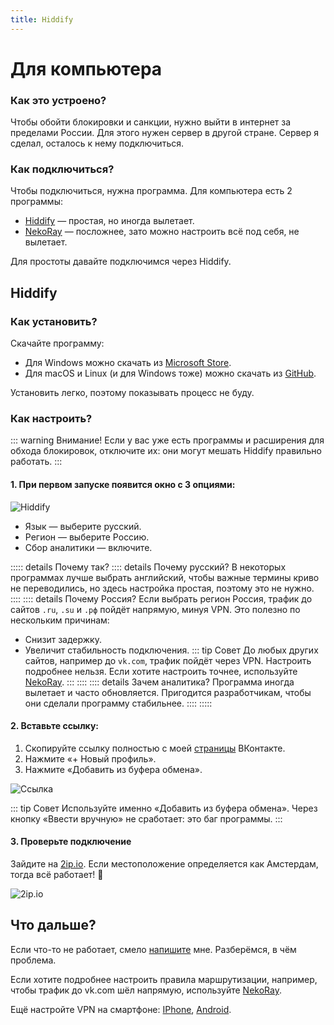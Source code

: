 ```yaml
---
title: Hiddify
---
```


# Для компьютера

### Как это устроено?

Чтобы обойти блокировки и санкции, нужно выйти в интернет за пределами России. Для этого нужен сервер в другой стране. Сервер я сделал, осталось к нему подключиться.

### Как подключиться?

Чтобы подключиться, нужна программа. Для компьютера есть 2 программы:

- [Hiddify](/computer/hiddify#hiddify) — простая, но иногда вылетает.
- [NekoRay](/computer/nekoray.md) — посложнее, зато можно настроить всё под себя, не вылетает.

Для простоты давайте подключимся через Hiddify.

## Hiddify

### Как установить?

Скачайте программу:

- Для Windows можно скачать из [Microsoft Store](https://apps.microsoft.com/detail/9pdfnl3qv2s5?hl=ru-ru&gl=US).
- Для macOS и Linux (и для Windows тоже) можно скачать из [GitHub](https://github.com/hiddify/hiddify-next/releases).

Установить легко, поэтому показывать процесс не буду.

### Как настроить?

::: warning Внимание!
Если у вас уже есть программы и расширения для обхода блокировок, отключите их: они могут мешать Hiddify правильно работать.
:::

#### 1. При первом запуске появится окно с 3 опциями:

![Hiddify](/computer/hiddify.png)

- Язык — выберите русский.
- Регион — выберите Россию.
- Сбор аналитики — включите.

::::: details Почему так?
:::: details Почему русский?
В некоторых программах лучше выбрать английский, чтобы важные термины криво не переводились, но здесь настройка простая, поэтому это не нужно.
::::
:::: details Почему Россия?
Если выбрать регион Россия, трафик до сайтов `.ru`, `.su` и `.рф` пойдёт напрямую, минуя VPN. Это полезно по нескольким причинам:
- Снизит задержку.
- Увеличит стабильность подключения.
::: tip Совет
До любых других сайтов, например до `vk.com`, трафик пойдёт через VPN. Настроить подробнее нельзя. Если хотите настроить точнее, используйте [NekoRay](/computer/nekoray).
:::
::::
:::: details Зачем аналитика?
Программа иногда вылетает и часто обновляется. Пригодится разработчикам, чтобы они сделали программу стабильнее.
::::
:::::

#### 2. Вставьте ссылку:

1. Скопируйте ссылку полностью с моей [страницы](https://vk.com/vova3141592) ВКонтакте.
2. Нажмите «+ Новый профиль».
3. Нажмите «Добавить из буфера обмена».

![Ссылка](/computer/hiddify3.png)

::: tip Совет
Используйте именно «Добавить из буфера обмена». Через кнопку «Ввести вручную» не сработает: это баг программы.
:::

#### 3. Проверьте подключение

Зайдите на [2ip.io](https://2ip.io/). Если местоположение определяется как Амстердам, тогда всё работает! 🎉

![2ip.io](/computer/hiddify4.png)

## Что дальше?

Если что-то не работает, смело [напишите](https://vk.com/vova3141592) мне. Разберёмся, в чём проблема.

Если хотите подробнее настроить правила маршрутизации, например, чтобы трафик до vk.com шёл напрямую, используйте [NekoRay](/computer/nekoray).

Ещё настройте VPN на смартфоне: [IPhone](/iphone/streisand.md), [Android](/android/hiddify.md).